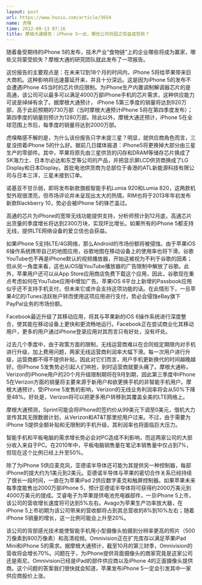 ```yaml
---
layout: post
url: https://www.huxiu.com/article/3654
name: 虎嗅
time: 2012-09-13 07:16
title: 摩根大通报告：iPhone 5一出，哪些公司将因之受益或受损？
---
```

随着备受期待的iPhone 5的发布，技术产业“食物链”上的企业哪些将成为赢家，哪些又将蒙受损失？摩根大通的研究团队就此发布了一项报告。

这份报告的主要观点是：在未来12到18个月的时间内，iPhone 5将给苹果带来巨大商机。这种影响将迅速蔓延开来，并且十分深远。这是因为iPhone 5的发布不会遭遇iPhone 4S当时的芯片供应限制。为iPhone生产内置调制解调器芯片的是高通，该公司可以最多可以满足4000万部iPhone手机的芯片需求，这种供应能力可说是绰绰有余了。据摩根大通预计， iPhone 5第三季度的销量将达到920万部，高于此前预期的730万部（当时摩根大通预计iPhone 5将在第四季度发布）；第四季度的销量则预计为1280万部。除此以外，摩根大通还预计，iPhone 5在全球范围上市后，每季度的销量将达到2000万部。

虎嗅略感不解的是，为什么该份报告只字未提三星？明显，就供应商角色而言，三星没捞着iPhone 5的什么好。据前几日媒体报道：iPhone5将更换掉大部分由三星生产的零部件。其中，苹果将原先由三星供货的闪存和DRAM等储存芯片换成了SK海力士、日本尔必达和东芝等公司的产品，并把显示屏LCD供货商换成了LG Display和日本Display。首批电池供货商为总部位于香港的ATL新能源科技有限公司与日本三洋，三星未接到订单。

诺基亚不甘示弱，即将发布新款旗舰智能手机Lumia 920和Lumia 820，这两款机型外观很漂亮，但市场评论并未呈现出太大的热情。RIM也将于2013年年初发布新款Blackberry 10，势必会被iPhone 5的锋芒盖过。

高通的芯片为iPhone的宽带无线功能提供支持，分析师预计到12月底，高通芯片出货量的季度增长将达到2300万块，实现环比增长。如果所有的iPhone 5都支持无线，提供LTE网络设备的爱立信也会获益。

如果iPhone 5支持LTE/4G网络，那么Android的市场份额将被侵蚀。由于苹果iOS 6操作系统携带自己的地图应用，谷歌地图在移动设备上的使用率也将下滑。谷歌YouTube也不再是iPhone默认的视频播放器，开始这被视为不利于谷歌的因素；但从另一角度来看，这也从iOS版YouTube播放器的广告限制中解放了谷歌。此外，苹果用户还可以从App Store应用商店免费下载这个应用，因此，谷歌现在重点考虑如何在YouTube应用中增加广告。苹果iOS 6平台上新增的Passbook应用似乎还不支持手机支付，但未来它或许会支持这项功能的话。在此情形下，一旦苹果4亿的iTunes活跃账户转而使用这项应用进行支付，势必会侵蚀eBay旗下PayPal业务的市场份额。

Facebook最近升级了其移动应用，将其与苹果新的iOS 6操作系统进行深度整合，使其能在移动设备上更快和更流畅地运行。Facebook正在尝试商业化其移动用户，更多的用户通过iPhone登录应用对其而言只有好处，没有坏处。

过去几个季度中，由于政策方面的限制，无线运营商难以在合同规定期限内对手机进行升级，加上费用问题，两家无线运营商利润率大幅下滑。每一次用户进行升级，运营商都不得不提供补贴，因此对它们而言，用户手机更新换代的时间越晚越好。但iPhone 5发售势必引起人们哄抢，到时运营商就要头痛了。摩根大通称，Verizon的iPhone用户的20个月升级限制期将在9月到期，因此第三季度中iPhone 5在Verizon方面的销量将主要来源于新用户和欲更换手机的非智能手机用户。摩根大通预计，受iPhone 5发售的影响，Verizon的无线业务利润率将会从50%下降至48%。好处是，Verizon将可以把更多用户转移到其覆盖全美的LTE网络上。

摩根大通预测，Sprint可能会将iPhone的签约价从99美元下调至0美元，借机大力宣传其其无限数据计划，从Verizon和AT&T那里挖用户过来。不过，由于需要为iPhone 5提供全额补贴和无限制的手机升级，其利润率也将面临巨大压力。

智能手机和平板电脑的需求增长势必会对PC造成不利影响，而这两家公司的大部分收入来自于PC。在2010年中，平板电脑销售量在笔记本销售量中仅占到7%，但现在这个比例已经上升至50%。

除了为iPhone 5供应麦克风，亚德诺半导体还可能为其提供另一种控制器，每部iPhone的提大约为1美元到2美元。亚德诺半导体与苹果的密切合作关系已经持续了很长一段时间，一直在为苹果iPad 2供应数字麦克和触屏控制器。如果苹果未来每季度能售出2000万部iPhone 5，预计亚德诺半导体将可获得约2000万美元到4000万美元的提成。艾睿电子为苹果提供电池充电器部件，一旦iPhone 5上市，该公司的营收增长速度将可达到5%左右。Avago为苹果生产功率放大器，在iPhone 5上市初期为该公司带来的营收额将占到其总营收的8%到10%左右；随着iPhone 5销量的增长，这一比例可能会上升至20%。

该公司的背部感光技术能使智能手机用小型摄像头拍摄到分辨率更高的照片（500万像素到800万像素）和高清视频。Omnivision正在扩充库存以满足苹果iPad Mini和iPhone 5的需求。据摩根大通预计，截至10月的第三财季，Omnivision的营收将会增长70%。问题在于，为iPhone提供背面摄像头的商家究竟是这家公司还是索尼。Omnivision已经是iPad的部件供应商以及iPhone 4的正面摄像头提供商。这个问题的答案我们很快就会知道，苹果发布iPhone 5一定会引发其中一家供应商股价上涨。


